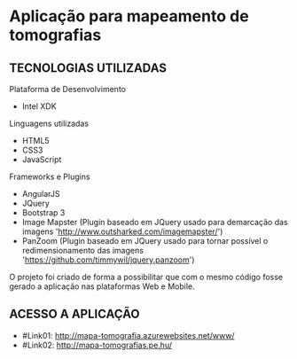 Aplicação para mapeamento de tomografias
==========================================

TECNOLOGIAS UTILIZADAS
------------------------

Plataforma de Desenvolvimento
- Intel XDK

Linguagens utilizadas
- HTML5
- CSS3
- JavaScript

Frameworks e Plugins
- AngularJS
- JQuery
- Bootstrap 3
- Image Mapster (Plugin baseado em JQuery usado para demarcação das imagens 'http://www.outsharked.com/imagemapster/')
- PanZoom (Plugin baseado em JQuery usado para tornar possível o redimensionamento das imagens 'https://github.com/timmywil/jquery.panzoom')

O projeto foi criado de forma a possibilitar que com o mesmo código fosse gerado a aplicação nas plataformas Web e Mobile.

ACESSO A APLICAÇÃO
------------------------
- #Link01: http://mapa-tomografia.azurewebsites.net/www/
- #Link02: http://mapa-tomografias.pe.hu/
